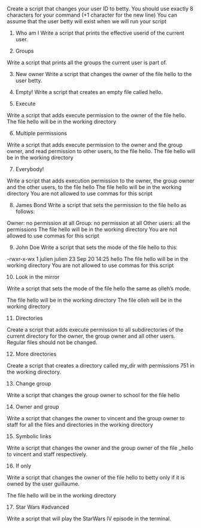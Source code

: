 Create a script that changes your user ID to betty.
You should use exactly 8 characters for your command (+1 character for the new line) You can assume that the user betty will exist when we will run your script

1. Who am I 
Write a script that prints the effective userid of the current user.

 2. Groups 

Write a script that prints all the groups the current user is part of. 

3. New owner 
Write a script that changes the owner of the file hello to the user betty. 

4. Empty! 
 Write a script that creates an empty file called hello.

5. Execute 

Write a script that adds execute permission to the owner of the file hello.
 The file hello will be in the working directory 

6. Multiple permissions 

Write a script that adds execute permission to the owner and the group owner, and read permission to other users, to the file hello.
The file hello will be in the working directory

7. Everybody! 

 Write a script that adds execution permission to the owner, the group owner and the other users, to the file hello
The file hello will be in the working directory You are not allowed to use commas for this script 

8. James Bond 
Write a script that sets the permission to the file hello as follows:

Owner: no permission at all Group: no permission at all Other users: all the permissions The file hello will be in the working directory You are not allowed to use commas for this script 

9. John Doe 
Write a script that sets the mode of the file hello to this:

-rwxr-x-wx 1 julien julien 23 Sep 20 14:25 hello The file hello will be in the working directory You are not allowed to use commas for this script 

10. Look in the mirror 

Write a script that sets the mode of the file hello the same as olleh’s mode.

The file hello will be in the working directory The file olleh will be in the working directory 

11. Directories 

Create a script that adds execute permission to all subdirectories of the current directory for the owner, the group owner and all other users. Regular files should not be changed.

12. More directories 

Create a script that creates a directory called my_dir with permissions 751 in the working directory.

 13. Change group 

Write a script that changes the group owner to school for the file hello 

14. Owner and group 

Write a script that changes the owner to vincent and the group owner to staff for all the files and directories in the working directory 

15. Symbolic links 

Write a script that changes the owner and the group owner of the file _hello to vincent and staff respectively.

16. If only 

Write a script that changes the owner of the file hello to betty only if it is owned by the user guillaume.

The file hello will be in the working directory 

17. Star Wars #advanced

Write a script that will play the StarWars IV episode in the terminal.
